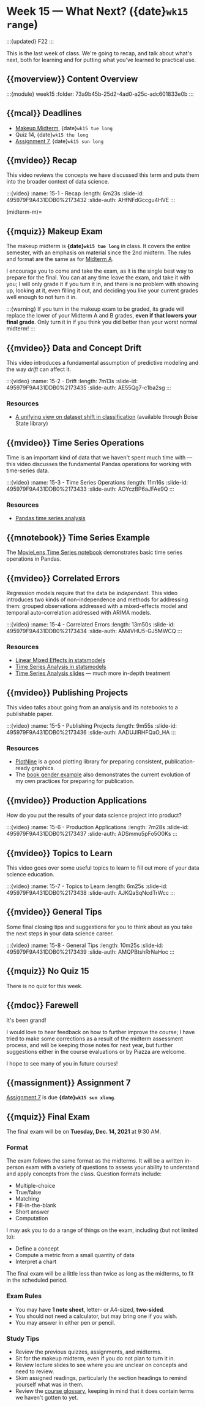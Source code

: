 # Week 15 — What Next? ({date}`wk15 range`)

:::{updated} F22
:::

This is the last week of class. We're going to recap, and talk about what's next, both for learning and for putting what you've learned to practical use.

## {{moverview}} Content Overview

:::{module} week15
:folder: 73a9b45b-25d2-4ad0-a25c-adc601833e0b
:::

## {{mcal}} Deadlines

- [Makeup Midterm](midterm-m), {date}`wk15 tue long`
- Quiz 14, {date}`wk15 thu long`
- [Assignment 7](../assignments/A7/index.md), {date}`wk15 sun long`

## {{mvideo}} Recap

This video reviews the concepts we have discussed this term and puts them into the broader context of data science.

:::{video}
:name: 15-1 - Recap
:length: 6m23s
:slide-id: 495979F9A431DDB0%2173432
:slide-auth: AHfNFdGccgu4HVE
:::

(midterm-m)=
## {{mquiz}} Makeup Exam

The makeup midterm is **{date}`wk15 tue long`** in class.  It covers the entire semester, with an emphasis on material since the 2nd midterm.
The rules and format are the same as for [Midterm A](midterm-a).

I encourage you to come and take the exam, as it is the single best way to prepare for the final.  You can at any time leave the exam, and take it with you; I will only grade it if you turn it in, and there is no problem with showing up, looking at it, even filling it out, and deciding you like your current grades well enough to not turn it in.

:::{warning}
If you turn in the makeup exam to be graded, its grade will replace the lower of your Midterm A and B grades, **even if that lowers your final grade**.
Only turn it in if you think you did better than your worst normal midterm!
:::

## {{mvideo}} Data and Concept Drift

This video introduces a fundamental assumption of predictive modeling and the way *drift* can affect it.
 
:::{video}
:name: 15-2 - Drift
:length: 7m13s
:slide-id: 495979F9A431DDB0%2173435
:slide-auth: AE55Qg7-c1ba2sg
:::

### Resources

- [A unifying view on dataset shift in classification](https://doi.org/10.1016/j.patcog.2011.06.019) (available through Boise State library)

## {{mvideo}} Time Series Operations

Time is an important kind of data that we haven't spent much time with — this video discusses the fundamental Pandas operations for working with time-series data.

:::{video}
:name: 15-3 - Time Series Operations
:length: 11m16s
:slide-id: 495979F9A431DDB0%2173433
:slide-auth: AOYczBP6aJFAe9Q
:::

### Resources

- [Pandas time series analysis](https://pandas.pydata.org/pandas-docs/stable/user_guide/timeseries.html)

## {{mnotebook}} Time Series Example

The [MovieLens Time Series notebook](../resources/tutorials/MLTimeSeries.ipynb) demonstrates basic time series operations in Pandas.

## {{mvideo}} Correlated Errors

Regression models require that the data be *independent*. This video introduces two kinds of non-independence and methods for addressing them: grouped observations addressed with a mixed-effects model and temporal auto-correlation addressed with ARIMA models.

:::{video}
:name: 15-4 - Correlated Errors
:length: 13m50s
:slide-id: 495979F9A431DDB0%2173434
:slide-auth: AM4VHU5-GJ5MWCQ
:::

### Resources

- [Linear Mixed Effects in statsmodels](https://www.statsmodels.org/stable/mixed_linear.html)
- [Time Series Analysis in statsmodels](https://www.statsmodels.org/stable/tsa.html)
- [Time Series Analysis slides](http://people.cs.pitt.edu/~milos/courses/cs3750/lectures/class16.pdf) — much more in-depth treatment

## {{mvideo}} Publishing Projects

This video talks about going from an analysis and its notebooks to a publishable paper.

:::{video}
:name: 15-5 - Publishing Projects
:length: 9m55s
:slide-id: 495979F9A431DDB0%2173436
:slide-auth: AADUJlRHFQaO_HA
:::

### Resources

- [PlotNine](https://plotnine.readthedocs.io/en/stable/api.html) is a good plotting library for preparing consistent, publication-ready graphics.
- The [book gender example](w14-more-examples) also demonstrates the current evolution of my own practices for preparing for publication.

## {{mvideo}} Production Applications

How do you put the results of your data science project into product?

:::{video}
:name: 15-6 - Production Applications
:length: 7m28s
:slide-id: 495979F9A431DDB0%2173437
:slide-auth: ADSmmu5pFo5O0Ks
:::

## {{mvideo}} Topics to Learn

This video goes over some useful topics to learn to fill out more of your data science education.

:::{video}
:name: 15-7 - Topics to Learn
:length: 6m25s
:slide-id: 495979F9A431DDB0%2173438
:slide-auth: AJKQaSqNcdTrWcc
:::

## {{mvideo}} General Tips

Some final closing tips and suggestions for you to think about as you take the next steps in your data science career.

:::{video}
:name: 15-8 - General Tips
:length: 10m25s
:slide-id: 495979F9A431DDB0%2173439
:slide-auth: AMQPBtshRrNaHoc
:::

## {{mquiz}} No Quiz 15

There is no quiz for this week.

## {{mdoc}} Farewell

It's been grand!

I would love to hear feedback on how to further improve the course; I have tried to make some corrections as a result of the midterm assessment process, and will be keeping those notes for next year, but further suggestions either in the course evaluations or by Piazza are welcome.

I hope to see many of you in future courses!

## {{massignment}} Assignment 7

[Assignment 7](../assignments/A7/index.md) is due **{date}`wk15 sun xlong`**.

## {{mquiz}} Final Exam

The final exam will be on **Tuesday, Dec. 14, 2021** at 9:30 AM.

### Format

The exam follows the same format as the midterms. It will be a written in-person exam with a variety of questions to assess your ability to understand and apply concepts from the class.  Question formats include:

- Multiple-choice
- True/false
- Matching
- Fill-in-the-blank
- Short answer
- Computation

I may ask you to do a range of things on the exam, including (but not limited to):

- Define a concept
- Compute a metric from a small quantity of data
- Interpret a chart

The final exam will be a little less than twice as long as the midterms, to fit in the scheduled period.

### Exam Rules

- You may have **1 note sheet**, letter- or A4-sized, **two-sided**.
- You should not need a calculator, but may bring one if you wish.
- You may answer in either pen or pencil.

### Study Tips

- Review the previous quizzes, assignments, and midterms.
- Sit for the makeup midterm, even if you do not plan to turn it in.
- Review lecture slides to see where you are unclear on concepts and need to review.
- Skim assigned readings, particularly the section headings to remind yourself what was in them.
- Review the [course glossary](../glossary.md), keeping in mind that it does contain terms we haven't gotten to yet.
